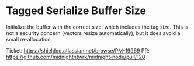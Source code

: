 # Tagged Serialize Buffer Size

Initialize the buffer with the correct size, which includes the tag size. This is not a security concern (vectors resize automatically), but it does avoid a small re-allocation.

Ticket: https://shielded.atlassian.net/browse/PM-19969
PR: https://github.com/midnightntwrk/midnight-node/pull/120
